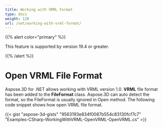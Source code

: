 ```yaml
---
title: Working with VRML Format
type: docs
weight: 120
url: /net/working-with-vrml-format/
---
```


{{% alert color="primary" %}} 

This feature is supported by version 19.4 or greater.

{{% /alert %}} 
# **Open VRML File Format**
Aspose.3D for .NET allows working with VRML version 1.0. **VRML** file format has been added to the **FileFormat** class. Aspose.3D can auto detect the format, so the FileFormat is usually ignored in Open method. The following code snippet shows how open VRML file format.

{{< gist "aspose-3d-gists" "9563193e834f0087b554c83130fcf7c7" "Examples-CSharp-WorkingWithVRML-OpenVRML-OpenVRML.cs" >}}
